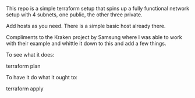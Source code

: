 This repo is a simple terraform setup that spins up a fully functional network setup with 4 subnets, one public, the other three private.

Add hosts as you need. There is a simple basic host already there.

Compliments to the Kraken project by Samsung where I was able to work with their example and whittle it down to this and add a few things.

To see what it does:

terraform plan

To have it do what it ought to:

terraform apply
